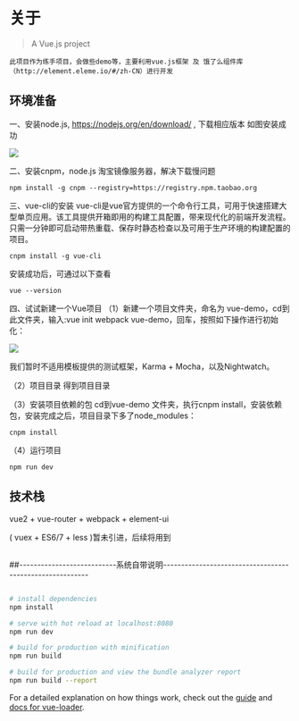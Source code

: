 # 关于
> A Vue.js project

    此项目作为练手项目，会做些demo等，主要利用vue.js框架 及 饿了么组件库 （http://element.eleme.io/#/zh-CN）进行开发


## 环境准备
一、安装node.js,  https://nodejs.org/en/download/ ,    下载相应版本
   如图安装成功

   ![](https://github.com/hhc1177/vue-element-demo/tree/master/other/node.png)


二、安装cnpm，node.js 淘宝镜像服务器，解决下载慢问题
```
npm install -g cnpm --registry=https://registry.npm.taobao.org
```

三、vue-cli的安装
vue-cli是vue官方提供的一个命令行工具，可用于快速搭建大型单页应用。该工具提供开箱即用的构建工具配置，带来现代化的前端开发流程。只需一分钟即可启动带热重载、保存时静态检查以及可用于生产环境的构建配置的项目。
```
cnpm install -g vue-cli
```

安装成功后，可通过以下查看
```
vue --version
```

四、试试新建一个Vue项目
（1）新建一个项目文件夹，命名为 vue-demo，cd到此文件夹，输入:vue init webpack vue-demo，回车，按照如下操作进行初始化：

   <img src="https://github.com/hhc1177/vue-element-demo/tree/master/other/vue项目新建.png"/> 

我们暂时不适用模板提供的测试框架，Karma + Mocha，以及Nightwatch。

（2）项目目录
     得到项目目录

（3）安装项目依赖的包
    cd到vue-demo 文件夹，执行cnpm install，安装依赖包，安装完成之后，项目目录下多了node_modules：
```
cnpm install
```

（4）运行项目
```
npm run dev
```

## 技术栈

vue2 +  vue-router + webpack + element-ui  

( vuex + ES6/7 + less )暂未引进，后续将用到




##

##---------------------------系统自带说明---------------------------------------------------------
``` bash 

# install dependencies
npm install

# serve with hot reload at localhost:8080
npm run dev

# build for production with minification
npm run build

# build for production and view the bundle analyzer report
npm run build --report
```

For a detailed explanation on how things work, check out the [guide](http://vuejs-templates.github.io/webpack/) and [docs for vue-loader](http://vuejs.github.io/vue-loader).
